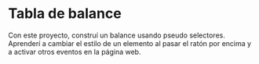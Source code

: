 # Tabla de balance
 Con este proyecto, construí un balance usando pseudo selectores. Aprenderí a cambiar el estilo de un elemento al pasar el ratón por encima y a activar otros eventos en la página web.
